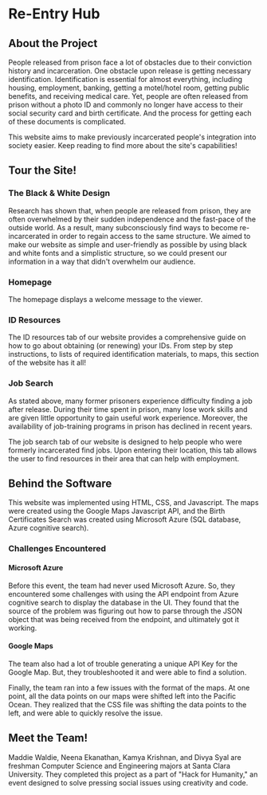 # Re-Entry Hub

## About the Project

People released from prison face a lot of obstacles due to their conviction history and incarceration. One obstacle upon release is getting necessary identification. Identification is essential for almost everything, including housing, employment, banking, getting a motel/hotel room, getting public benefits, and receiving medical care. Yet, people are often released from prison without a photo ID and commonly no longer have access to their social security card and birth certificate. And the process for getting each of these documents is complicated.

This website aims to make previously incarcerated people's integration into society easier. Keep reading to find more about the site's capabilities!

## Tour the Site!

### The Black & White Design

Research has shown that, when people are released from prison, they are often overwhelmed by their sudden independence and the fast-pace of the outside world.
As a result, many subconsciously find ways to become re-incarcerated in order to regain access to the same structure. We aimed to make our website as simple and user-friendly as possible by using black and white fonts and a simplistic structure, so we could present our information in a way that didn't overwhelm our audience.

### Homepage

The homepage displays a welcome message to the viewer.

### ID Resources

The ID resources tab of our website provides a comprehensive guide on how to go about obtaining (or renewing) your IDs. From step by step instructions, to lists of required identification materials, to maps, this section of the website has it all!

### Job Search

As stated above, many former prisoners experience difficulty finding a job after release. During their time spent in prison, many lose work skills and are given little opportunity to gain useful work experience. Moreover, the availability of job-training programs in prison has declined in recent years.

The job search tab of our website is designed to help people who were formerly incarcerated find jobs. Upon entering their location, this tab allows the user to find resources in their area that can help with employment.

## Behind the Software

This website was implemented using HTML, CSS, and Javascript. The maps were created using the Google Maps Javascript API, and the Birth Certificates Search was created using Microsoft Azure (SQL database, Azure cognitive search).

### Challenges Encountered

#### Microsoft Azure

Before this event, the team had never used Microsoft Azure. So, they encountered some challenges with using the API endpoint from Azure cognitive search to display the database in the UI. They found that the source of the problem was figuring out how to parse through the JSON object that was being received from the endpoint, and ultimately got it working.

#### Google Maps

The team also had a lot of trouble generating a unique API Key for the Google Map. But, they troubleshooted it and were able to find a solution.

Finally, the team ran into a few issues with the format of the maps. At one point, all the data points on our maps were shifted left into the Pacific Ocean. They realized that the CSS file was shifting the data points to the left, and were able to quickly resolve the issue.

## Meet the Team!

Maddie Waldie, Neena Ekanathan, Kamya Krishnan, and Divya Syal are freshman Computer Science and Engineering majors at Santa Clara University. They completed this project as a part of "Hack for Humanity," an event designed to solve pressing social issues using creativity and code.
